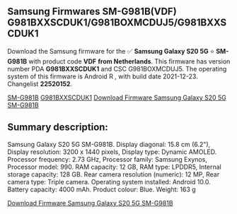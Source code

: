 <h2>Samsung Firmwares SM-G981B(VDF) G981BXXSCDUK1/G981BOXMCDUJ5/G981BXXSCDUK1</h2>
Download the Samsung firmware for the ✅ <strong>Samsung Galaxy S20 5G </strong> ⭐ <strong>SM-G981B</strong> with product code <strong>VDF</strong> <strong> from Netherlands</strong>. This firmware has version number PDA <strong>G981BXXSCDUK1</strong> and CSC G981BOXMCDUJ5. The operating system of this firmware is Android R , with build date 2021-12-23. Changelist <strong>22520152</strong>.

[SM-G981B](https://samfirm.shop/samsung/model/SM-G981B)
[G981BXXSCDUK1](https://samfirm.shop/samsung/pda/G981BXXSCDUK1)
[Download Firmware Samsung Galaxy S20 5G SM-G981B](https://samfirm.shop/samsung/firmware/484836)
<h2>Summary description:</h2>
<p>Samsung Galaxy S20 5G SM-G981B. Display diagonal: 15.8 cm (6.2"), Display resolution: 3200 x 1440 pixels, Display type: Dynamic AMOLED. Processor frequency: 2.73 GHz, Processor family: Samsung Exynos, Processor model: 990. RAM capacity: 12 GB, RAM type: LPDDR5, Internal storage capacity: 128 GB. Rear camera resolution (numeric): 12 MP, Rear camera type: Triple camera. Operating system installed: Android 10.0. Battery capacity: 4000 mAh. Product colour: Blue. Weight: 163 g</p>


[Download Firmware Samsung Galaxy S20 5G SM-G981B](https://samfirm.shop/samsung/firmware/484836)
